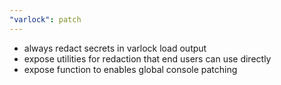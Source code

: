 ```yaml
---
"varlock": patch
---
```


- always redact secrets in varlock load output
- expose utilities for redaction that end users can use directly
- expose function to enables global console patching

